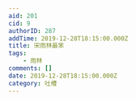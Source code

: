 ```yaml
---
aid: 201
cid: 9
authorID: 287
addTime: 2019-12-28T18:15:00.000Z
title: 宋雨林最笨
tags:
    - 雨林
comments: []
date: 2019-12-28T18:15:00.000Z
category: 吐槽
---
```



